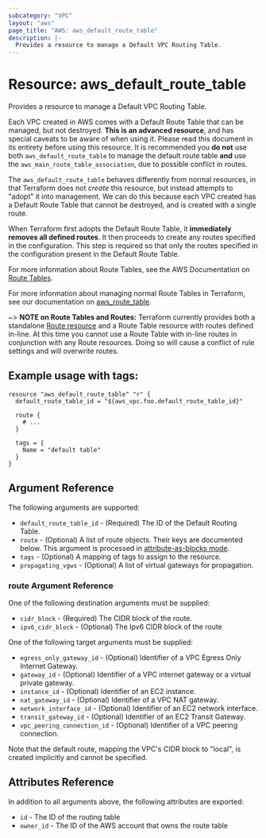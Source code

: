 ```yaml
---
subcategory: "VPC"
layout: "aws"
page_title: "AWS: aws_default_route_table"
description: |-
  Provides a resource to manage a Default VPC Routing Table.
---
```


# Resource: aws_default_route_table

Provides a resource to manage a Default VPC Routing Table.

Each VPC created in AWS comes with a Default Route Table that can be managed, but not
destroyed. **This is an advanced resource**, and has special caveats to be aware
of when using it. Please read this document in its entirety before using this
resource. It is recommended you **do not** use both `aws_default_route_table` to
manage the default route table **and** use the `aws_main_route_table_association`,
due to possible conflict in routes.

The `aws_default_route_table` behaves differently from normal resources, in that
Terraform does not _create_ this resource, but instead attempts to "adopt" it
into management. We can do this because each VPC created has a Default Route
Table that cannot be destroyed, and is created with a single route.

When Terraform first adopts the Default Route Table, it **immediately removes all
defined routes**. It then proceeds to create any routes specified in the
configuration. This step is required so that only the routes specified in the
configuration present in the Default Route Table.

For more information about Route Tables, see the AWS Documentation on
[Route Tables][aws-route-tables].

For more information about managing normal Route Tables in Terraform, see our
documentation on [aws_route_table][tf-route-tables].

~> **NOTE on Route Tables and Routes:** Terraform currently
provides both a standalone [Route resource](route.html) and a Route Table resource with routes
defined in-line. At this time you cannot use a Route Table with in-line routes
in conjunction with any Route resources. Doing so will cause
a conflict of rule settings and will overwrite routes.


## Example usage with tags:

```hcl
resource "aws_default_route_table" "r" {
  default_route_table_id = "${aws_vpc.foo.default_route_table_id}"

  route {
    # ...
  }

  tags = {
    Name = "default table"
  }
}
```

## Argument Reference

The following arguments are supported:

* `default_route_table_id` - (Required) The ID of the Default Routing Table.
* `route` - (Optional) A list of route objects. Their keys are documented below.
  This argument is processed in [attribute-as-blocks mode](/docs/configuration/attr-as-blocks.html).
* `tags` - (Optional) A mapping of tags to assign to the resource.
* `propagating_vgws` - (Optional) A list of virtual gateways for propagation.

### route Argument Reference

One of the following destination arguments must be supplied:

* `cidr_block` - (Required) The CIDR block of the route.
* `ipv6_cidr_block` - (Optional) The Ipv6 CIDR block of the route

One of the following target arguments must be supplied:

* `egress_only_gateway_id` - (Optional) Identifier of a VPC Egress Only Internet Gateway.
* `gateway_id` - (Optional) Identifier of a VPC internet gateway or a virtual private gateway.
* `instance_id` - (Optional) Identifier of an EC2 instance.
* `nat_gateway_id` - (Optional) Identifier of a VPC NAT gateway.
* `network_interface_id` - (Optional) Identifier of an EC2 network interface.
* `transit_gateway_id` - (Optional) Identifier of an EC2 Transit Gateway.
* `vpc_peering_connection_id` - (Optional) Identifier of a VPC peering connection.

Note that the default route, mapping the VPC's CIDR block to "local", is created implicitly and cannot be specified.

## Attributes Reference

In addition to all arguments above, the following attributes are exported:

* `id` - The ID of the routing table
* `owner_id` - The ID of the AWS account that owns the route table


[aws-route-tables]: http://docs.aws.amazon.com/AmazonVPC/latest/UserGuide/VPC_Route_Tables.html#Route_Replacing_Main_Table
[tf-route-tables]: /docs/providers/aws/r/route_table.html
